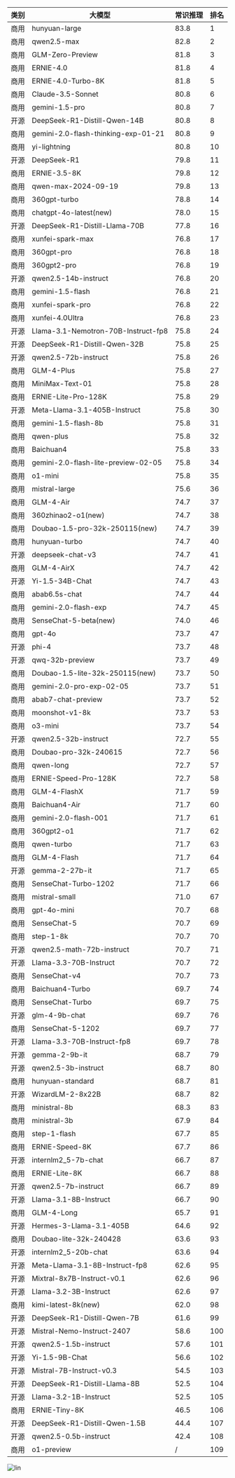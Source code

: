 
| 类别 | 大模型                         | 常识推理 | 排名 |
|-----|------------------------------|---------|----|
|商用|hunyuan-large|83.8|1|
|商用|qwen2.5-max|82.8|2|
|商用|GLM-Zero-Preview|81.8|3|
|商用|ERNIE-4.0|81.8|4|
|商用|ERNIE-4.0-Turbo-8K|81.8|5|
|商用|Claude-3.5-Sonnet|80.8|6|
|商用|gemini-1.5-pro|80.8|7|
|开源|DeepSeek-R1-Distill-Qwen-14B|80.8|8|
|商用|gemini-2.0-flash-thinking-exp-01-21|80.8|9|
|商用|yi-lightning|80.8|10|
|开源|DeepSeek-R1|79.8|11|
|商用|ERNIE-3.5-8K|79.8|12|
|商用|qwen-max-2024-09-19|79.8|13|
|商用|360gpt-turbo|78.8|14|
|商用|chatgpt-4o-latest(new)|78.0|15|
|开源|DeepSeek-R1-Distill-Llama-70B|77.8|16|
|商用|xunfei-spark-max|76.8|17|
|商用|360gpt-pro|76.8|18|
|商用|360gpt2-pro|76.8|19|
|开源|qwen2.5-14b-instruct|76.8|20|
|商用|gemini-1.5-flash|76.8|21|
|商用|xunfei-spark-pro|76.8|22|
|商用|xunfei-4.0Ultra|76.8|23|
|开源|Llama-3.1-Nemotron-70B-Instruct-fp8|75.8|24|
|开源|DeepSeek-R1-Distill-Qwen-32B|75.8|25|
|开源|qwen2.5-72b-instruct|75.8|26|
|商用|GLM-4-Plus|75.8|27|
|商用|MiniMax-Text-01|75.8|28|
|商用|ERNIE-Lite-Pro-128K|75.8|29|
|开源|Meta-Llama-3.1-405B-Instruct|75.8|30|
|商用|gemini-1.5-flash-8b|75.8|31|
|商用|qwen-plus|75.8|32|
|商用|Baichuan4|75.8|33|
|商用|gemini-2.0-flash-lite-preview-02-05|75.8|34|
|商用|o1-mini|75.8|35|
|商用|mistral-large|75.6|36|
|商用|GLM-4-Air|74.7|37|
|商用|360zhinao2-o1(new)|74.7|38|
|商用|Doubao-1.5-pro-32k-250115(new)|74.7|39|
|商用|hunyuan-turbo|74.7|40|
|开源|deepseek-chat-v3|74.7|41|
|商用|GLM-4-AirX|74.7|42|
|开源|Yi-1.5-34B-Chat|74.7|43|
|商用|abab6.5s-chat|74.7|44|
|商用|gemini-2.0-flash-exp|74.7|45|
|商用|SenseChat-5-beta(new)|74.0|46|
|商用|gpt-4o|73.7|47|
|开源|phi-4|73.7|48|
|开源|qwq-32b-preview|73.7|49|
|商用|Doubao-1.5-lite-32k-250115(new)|73.7|50|
|商用|gemini-2.0-pro-exp-02-05|73.7|51|
|商用|abab7-chat-preview|73.7|52|
|商用|moonshot-v1-8k|73.7|53|
|商用|o3-mini|73.7|54|
|开源|qwen2.5-32b-instruct|72.7|55|
|商用|Doubao-pro-32k-240615|72.7|56|
|商用|qwen-long|72.7|57|
|商用|ERNIE-Speed-Pro-128K|72.7|58|
|商用|GLM-4-FlashX|71.7|59|
|商用|Baichuan4-Air|71.7|60|
|商用|gemini-2.0-flash-001|71.7|61|
|商用|360gpt2-o1|71.7|62|
|商用|qwen-turbo|71.7|63|
|商用|GLM-4-Flash|71.7|64|
|开源|gemma-2-27b-it|71.7|65|
|商用|SenseChat-Turbo-1202|71.7|66|
|商用|mistral-small|71.0|67|
|商用|gpt-4o-mini|70.7|68|
|商用|SenseChat-5|70.7|69|
|商用|step-1-8k|70.7|70|
|开源|qwen2.5-math-72b-instruct|70.7|71|
|开源|Llama-3.3-70B-Instruct|70.7|72|
|商用|SenseChat-v4|70.7|73|
|商用|Baichuan4-Turbo|69.7|74|
|商用|SenseChat-Turbo|69.7|75|
|开源|glm-4-9b-chat|69.7|76|
|商用|SenseChat-5-1202|69.7|77|
|开源|Llama-3.3-70B-Instruct-fp8|69.7|78|
|开源|gemma-2-9b-it|68.7|79|
|开源|qwen2.5-3b-instruct|68.7|80|
|商用|hunyuan-standard|68.7|81|
|开源|WizardLM-2-8x22B|68.7|82|
|商用|ministral-8b|68.3|83|
|商用|ministral-3b|67.9|84|
|商用|step-1-flash|67.7|85|
|商用|ERNIE-Speed-8K|67.7|86|
|开源|internlm2_5-7b-chat|66.7|87|
|商用|ERNIE-Lite-8K|66.7|88|
|开源|qwen2.5-7b-instruct|66.7|89|
|开源|Llama-3.1-8B-Instruct|66.7|90|
|商用|GLM-4-Long|65.7|91|
|开源|Hermes-3-Llama-3.1-405B|64.6|92|
|商用|Doubao-lite-32k-240428|63.6|93|
|开源|internlm2_5-20b-chat|63.6|94|
|开源|Meta-Llama-3.1-8B-Instruct-fp8|62.6|95|
|开源|Mixtral-8x7B-Instruct-v0.1|62.6|96|
|开源|Llama-3.2-3B-Instruct|62.6|97|
|商用|kimi-latest-8k(new)|62.0|98|
|开源|DeepSeek-R1-Distill-Qwen-7B|61.6|99|
|开源|Mistral-Nemo-Instruct-2407|58.6|100|
|开源|qwen2.5-1.5b-instruct|57.6|101|
|开源|Yi-1.5-9B-Chat|56.6|102|
|开源|Mistral-7B-Instruct-v0.3|54.5|103|
|开源|DeepSeek-R1-Distill-Llama-8B|52.5|104|
|开源|Llama-3.2-1B-Instruct|52.5|105|
|商用|ERNIE-Tiny-8K|46.5|106|
|开源|DeepSeek-R1-Distill-Qwen-1.5B|44.4|107|
|开源|qwen2.5-0.5b-instruct|42.4|108|
|商用|o1-preview|/|109|


![lin](../pic/commonsense.png)
